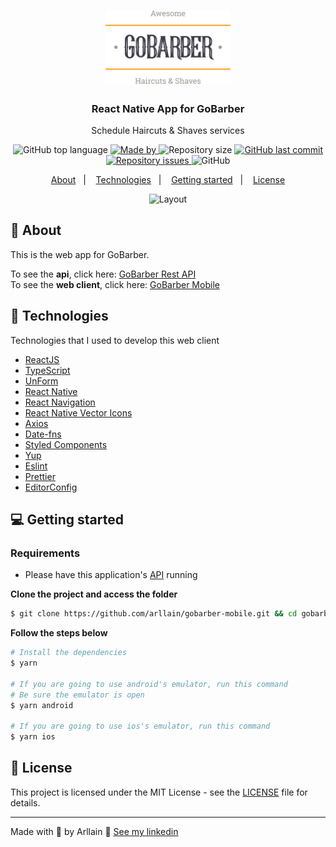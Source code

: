 <h1 align="center">
  <img alt="gobarber" src=".github/logo.svg" width="200px">
</h1>

<h3 align="center">
  React Native App for GoBarber
</h3>

<p align="center">Schedule Haircuts & Shaves services</p>

<p align="center">
  <img alt="GitHub top language" src="https://img.shields.io/github/languages/top/arllain/gobarber-mobile?color=%23FF9000">

  <a href="https://www.linkedin.com/in/arllain/" target="_blank" rel="noopener noreferrer">
    <img alt="Made by" src="https://img.shields.io/badge/made%20by-arllain-%23FF9000">
  </a>

  <img alt="Repository size" src="https://img.shields.io/github/repo-size/arllain/gobarber-mobile?color=%23FF9000">

  <a href="https://github.com/arllain/gobarber-mobile/commits/master">
    <img alt="GitHub last commit" src="https://img.shields.io/github/last-commit/arllain/gobarber-mobile?color=%23FF9000">
  </a>

  <a href="https://github.com/arllain/gobarber-api/issues">
    <img alt="Repository issues" src="https://img.shields.io/github/issues/arllain/gobarber-mobile?color=%23FF9000">
  </a>

  <img alt="GitHub" src="https://img.shields.io/github/license/arllain/gobarber-mobile?color=%23FF9000">
</p>

<p align="center">
  <a href="#%EF%B8%8F-about-the-project">About</a>&nbsp;&nbsp;&nbsp;|&nbsp;&nbsp;&nbsp;
  <a href="#-technologies">Technologies</a>&nbsp;&nbsp;&nbsp;|&nbsp;&nbsp;&nbsp;
  <a href="#-getting-started">Getting started</a>&nbsp;&nbsp;&nbsp;|&nbsp;&nbsp;&nbsp;
  <a href="#-license">License</a>
</p>

<p align="center">
  <img alt="Layout" src=".github/gobarber_mobile.gif">
</p>

## 🧐 About

This is the web app for GoBarber.

To see the **api**, click here: [GoBarber Rest API](https://github.com/EliasGcf/gobarber-api)</br>
To see the **web client**, click here: [GoBarber Mobile](https://github.com/arllain/gobarber-web)

## 🚀 Technologies

Technologies that I used to develop this web client

- [ReactJS](https://reactjs.org/)
- [TypeScript](https://www.typescriptlang.org/)
- [UnForm](https://unform.dev/)
- [React Native](https://reactnative.dev/)
- [React Navigation](https://reactnavigation.org/)
- [React Native Vector Icons](https://github.com/oblador/react-native-vector-icons)
- [Axios](https://github.com/axios/axios)
- [Date-fns](https://date-fns.org/)
- [Styled Components](https://styled-components.com/)
- [Yup](https://github.com/jquense/yup)
- [Eslint](https://eslint.org/)
- [Prettier](https://prettier.io/)
- [EditorConfig](https://editorconfig.org/)

## 💻 Getting started

### Requirements

- Please have this application's [API](https://github.com/arllain/gobarber-api) running

**Clone the project and access the folder**

```bash
$ git clone https://github.com/arllain/gobarber-mobile.git && cd gobarber-api
```

**Follow the steps below**

```bash
# Install the dependencies
$ yarn

# If you are going to use android's emulator, run this command
# Be sure the emulator is open
$ yarn android

# If you are going to use ios's emulator, run this command
$ yarn ios

```

## 📝 License

This project is licensed under the MIT License - see the [LICENSE](LICENSE) file for details.

---

Made with 💜 by Arllain 👋 [See my linkedin](https://www.linkedin.com/in/arllain/)
